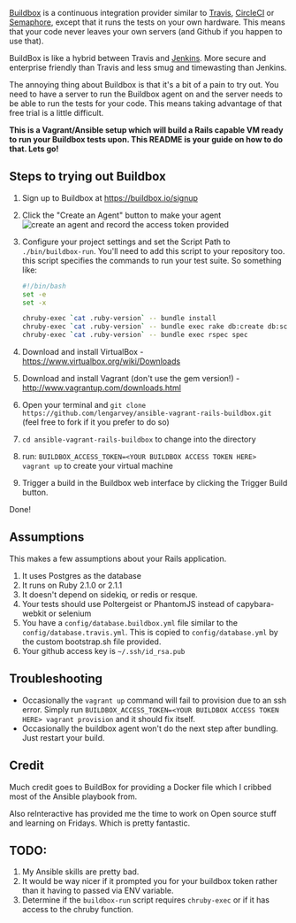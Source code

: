 [Buildbox](http://buildbox.io) is a continuous integration provider similar to [Travis](https://travis-ci.com/), [CircleCI](https://circleci.com/) or
[Semaphore](https://semaphoreapp.com/), except that it runs the tests on your own hardware. This means that
your code never leaves your own servers (and Github if you happen to use that).

BuildBox is like a hybrid between Travis and [Jenkins](http://jenkins-ci.org/).
More secure and enterprise friendly than Travis and less smug and timewasting than Jenkins.

The annoying thing about Buildbox is that it's a bit of a pain to try out. You
need to have a server to run the Buildbox agent on and the server needs to be
able to run the tests for your code. This means taking advantage of that free
trial is a little difficult.

**This is a Vagrant/Ansible setup which will build a Rails capable VM ready to run
your Buildbox tests upon. This README is your guide on how to do that. Lets
go!**

## Steps to trying out Buildbox

1. Sign up to Buildbox at https://buildbox.io/signup
2. Click the "Create an Agent" button to make your agent
   ![create an agent](http://i.imgur.com/Y0IGzF2.png)
   and record the access token provided
3. Configure your project settings and set the Script Path to `./bin/buildbox-run`. You'll need to add this script to your repository too.
   this script specifies the commands to run your test suite. So something like:

   ```sh
   #!/bin/bash
   set -e
   set -x

   chruby-exec `cat .ruby-version` -- bundle install
   chruby-exec `cat .ruby-version` -- bundle exec rake db:create db:schema:load
   chruby-exec `cat .ruby-version` -- bundle exec rspec spec
   ```

4. Download and install VirtualBox - https://www.virtualbox.org/wiki/Downloads
5. Download and install Vagrant (don't use the gem version!) - http://www.vagrantup.com/downloads.html
6. Open your terminal and `git clone https://github.com/lengarvey/ansible-vagrant-rails-buildbox.git` (feel free to
fork if it you prefer to do so)
7. `cd ansible-vagrant-rails-buildbox` to change into the directory
8. run: `BUILDBOX_ACCESS_TOKEN=<YOUR BUILDBOX ACCESS TOKEN HERE> vagrant up` to create your virtual machine
9. Trigger a build in the Buildbox web interface by clicking the Trigger Build
button.

Done!

## Assumptions

This makes a few assumptions about your Rails application.

1. It uses Postgres as the database
2. It runs on Ruby 2.1.0 or 2.1.1
3. It doesn't depend on sidekiq, or redis or resque.
4. Your tests should use Poltergeist or PhantomJS instead of capybara-webkit or
selenium
5. You have a `config/database.buildbox.yml` file similar to the
`config/database.travis.yml`. This is copied to `config/database.yml` by the
custom bootstrap.sh file provided.
6. Your github access key is `~/.ssh/id_rsa.pub`

## Troubleshooting

* Occasionally the `vagrant up` command will fail to provision due to an ssh error. Simply run `BUILDBOX_ACCESS_TOKEN=<YOUR BUILDBOX ACCESS TOKEN HERE> vagrant provision` and it should fix itself.
* Occasionally the buildbox agent won't do the next step after bundling. Just restart your build.

## Credit

Much credit goes to BuildBox for providing a Docker file which I cribbed most of the Ansible playbook from.

Also reInteractive has provided me the time to work on Open source stuff and learning on Fridays. Which is pretty fantastic.

## TODO:

1. My Ansible skills are pretty bad.
2. It would be way nicer if it prompted you for your buildbox token rather than it having to passed via ENV variable.
3. Determine if the `buildbox-run` script requires `chruby-exec` or if it has access to the chruby function.
